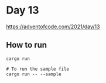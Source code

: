 # Day 13

https://adventofcode.com/2021/day/13

## How to run

```
cargo run

# To run the sample file
cargo run -- --sample
```
